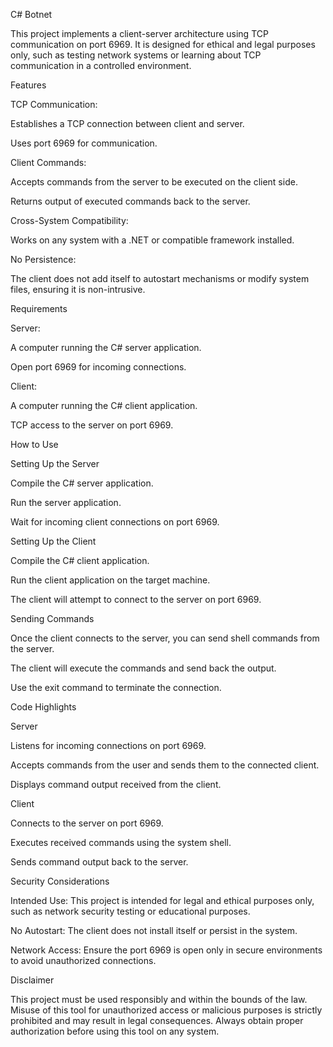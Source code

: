 C# Botnet

This project implements a client-server architecture using TCP communication on port 6969. It is designed for ethical and legal purposes only, such as testing network systems or learning about TCP communication in a controlled environment.

Features

TCP Communication:

Establishes a TCP connection between client and server.

Uses port 6969 for communication.

Client Commands:

Accepts commands from the server to be executed on the client side.

Returns output of executed commands back to the server.

Cross-System Compatibility:

Works on any system with a .NET or compatible framework installed.

No Persistence:

The client does not add itself to autostart mechanisms or modify system files, ensuring it is non-intrusive.

Requirements

Server:

A computer running the C# server application.

Open port 6969 for incoming connections.

Client:

A computer running the C# client application.

TCP access to the server on port 6969.

How to Use

Setting Up the Server

Compile the C# server application.

Run the server application.

Wait for incoming client connections on port 6969.

Setting Up the Client

Compile the C# client application.

Run the client application on the target machine.

The client will attempt to connect to the server on port 6969.

Sending Commands

Once the client connects to the server, you can send shell commands from the server.

The client will execute the commands and send back the output.

Use the exit command to terminate the connection.

Code Highlights

Server

Listens for incoming connections on port 6969.

Accepts commands from the user and sends them to the connected client.

Displays command output received from the client.

Client

Connects to the server on port 6969.

Executes received commands using the system shell.

Sends command output back to the server.

Security Considerations

Intended Use: This project is intended for legal and ethical purposes only, such as network security testing or educational purposes.

No Autostart: The client does not install itself or persist in the system.

Network Access: Ensure the port 6969 is open only in secure environments to avoid unauthorized connections.

Disclaimer

This project must be used responsibly and within the bounds of the law. Misuse of this tool for unauthorized access or malicious purposes is strictly prohibited and may result in legal consequences. Always obtain proper authorization before using this tool on any system.

